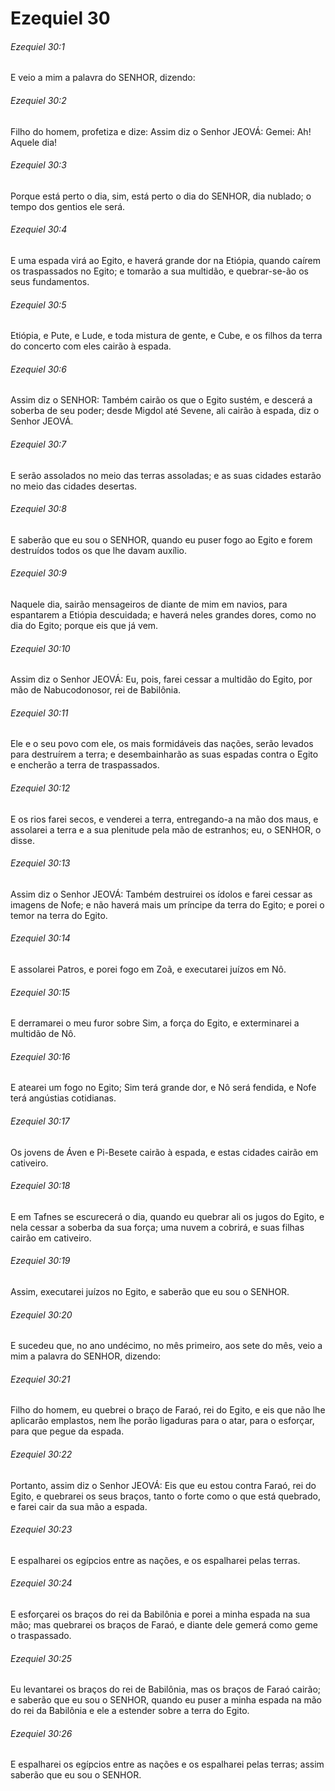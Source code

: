 # Ezequiel 30

###### Ezequiel 30:1

E veio a mim a palavra do SENHOR, dizendo:

###### Ezequiel 30:2

Filho do homem, profetiza e dize: Assim diz o Senhor JEOVÁ: Gemei: Ah! Aquele dia!

###### Ezequiel 30:3

Porque está perto o dia, sim, está perto o dia do SENHOR, dia nublado; o tempo dos gentios ele será.

###### Ezequiel 30:4

E uma espada virá ao Egito, e haverá grande dor na Etiópia, quando caírem os traspassados no Egito; e tomarão a sua multidão, e quebrar-se-ão os seus fundamentos.

###### Ezequiel 30:5

Etiópia, e Pute, e Lude, e toda mistura de gente, e Cube, e os filhos da terra do concerto com eles cairão à espada.

###### Ezequiel 30:6

Assim diz o SENHOR: Também cairão os que o Egito sustém, e descerá a soberba de seu poder; desde Migdol até Sevene, ali cairão à espada, diz o Senhor JEOVÁ.

###### Ezequiel 30:7

E serão assolados no meio das terras assoladas; e as suas cidades estarão no meio das cidades desertas.

###### Ezequiel 30:8

E saberão que eu sou o SENHOR, quando eu puser fogo ao Egito e forem destruídos todos os que lhe davam auxílio.

###### Ezequiel 30:9

Naquele dia, sairão mensageiros de diante de mim em navios, para espantarem a Etiópia descuidada; e haverá neles grandes dores, como no dia do Egito; porque eis que já vem.

###### Ezequiel 30:10

Assim diz o Senhor JEOVÁ: Eu, pois, farei cessar a multidão do Egito, por mão de Nabucodonosor, rei de Babilônia.

###### Ezequiel 30:11

Ele e o seu povo com ele, os mais formidáveis das nações, serão levados para destruírem a terra; e desembainharão as suas espadas contra o Egito e encherão a terra de traspassados.

###### Ezequiel 30:12

E os rios farei secos, e venderei a terra, entregando-a na mão dos maus, e assolarei a terra e a sua plenitude pela mão de estranhos; eu, o SENHOR, o disse.

###### Ezequiel 30:13

Assim diz o Senhor JEOVÁ: Também destruirei os ídolos e farei cessar as imagens de Nofe; e não haverá mais um príncipe da terra do Egito; e porei o temor na terra do Egito.

###### Ezequiel 30:14

E assolarei Patros, e porei fogo em Zoã, e executarei juízos em Nô.

###### Ezequiel 30:15

E derramarei o meu furor sobre Sim, a força do Egito, e exterminarei a multidão de Nô.

###### Ezequiel 30:16

E atearei um fogo no Egito; Sim terá grande dor, e Nô será fendida, e Nofe terá angústias cotidianas.

###### Ezequiel 30:17

Os jovens de Áven e Pi-Besete cairão à espada, e estas cidades cairão em cativeiro.

###### Ezequiel 30:18

E em Tafnes se escurecerá o dia, quando eu quebrar ali os jugos do Egito, e nela cessar a soberba da sua força; uma nuvem a cobrirá, e suas filhas cairão em cativeiro.

###### Ezequiel 30:19

Assim, executarei juízos no Egito, e saberão que eu sou o SENHOR.

###### Ezequiel 30:20

E sucedeu que, no ano undécimo, no mês primeiro, aos sete do mês, veio a mim a palavra do SENHOR, dizendo:

###### Ezequiel 30:21

Filho do homem, eu quebrei o braço de Faraó, rei do Egito, e eis que não lhe aplicarão emplastos, nem lhe porão ligaduras para o atar, para o esforçar, para que pegue da espada.

###### Ezequiel 30:22

Portanto, assim diz o Senhor JEOVÁ: Eis que eu estou contra Faraó, rei do Egito, e quebrarei os seus braços, tanto o forte como o que está quebrado, e farei cair da sua mão a espada.

###### Ezequiel 30:23

E espalharei os egípcios entre as nações, e os espalharei pelas terras.

###### Ezequiel 30:24

E esforçarei os braços do rei da Babilônia e porei a minha espada na sua mão; mas quebrarei os braços de Faraó, e diante dele gemerá como geme o traspassado.

###### Ezequiel 30:25

Eu levantarei os braços do rei de Babilônia, mas os braços de Faraó cairão; e saberão que eu sou o SENHOR, quando eu puser a minha espada na mão do rei da Babilônia e ele a estender sobre a terra do Egito.

###### Ezequiel 30:26

E espalharei os egípcios entre as nações e os espalharei pelas terras; assim saberão que eu sou o SENHOR.

